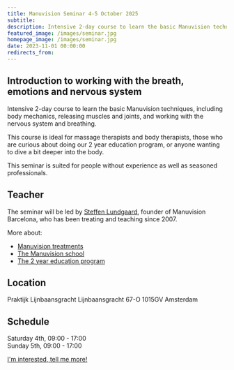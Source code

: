 ```yaml
---
title: Manuvision Seminar 4-5 October 2025
subtitle: 
description: Intensive 2-day course to learn the basic Manuvision techniques, including body mechanics, releasing muscles and joints, and working with the nervous system and breathing
featured_image: /images/seminar.jpg
homepage_image: /images/seminar.jpg
date: 2023-11-01 00:00:00
redirects_from:
---
```


## Introduction to working with the breath, emotions and nervous system

Intensive 2-day course to learn the basic Manuvision techniques, including body mechanics, releasing muscles and joints, and working with the nervous system and breathing.

This course is ideal for massage therapists and body therapists, those who are curious about doing our 2 year education program, or anyone wanting to dive a bit deeper into the body.

This seminar is suited for people without experience as well as seasoned professionals.

## Teacher

The seminar will be led by [Steffen Lundgaard](https://manuvision.es/en/steffen-en/), founder of Manuvision Barcelona, who has been treating and teaching since 2007.

More about:
* [Manuvision treatments](../bodytherapy)  
* [The Manuvision school](../about#about-manuvision)  
* [The 2 year education program](/workshops/education)

## Location

Praktijk Lijnbaansgracht Lijnbaansgracht 67-O 1015GV Amsterdam

## Schedule

Saturday 4th, 09:00 - 17:00  
Sunday 5th, 09:00 - 17:00

<a href="/contact" class="button button--large">I'm interested, tell me more!</a>